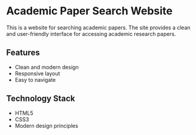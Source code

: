 # Academic Paper Search Website

This is a website for searching academic papers. The site provides a clean and user-friendly interface for accessing academic research papers.

## Features
- Clean and modern design
- Responsive layout
- Easy to navigate

## Technology Stack
- HTML5
- CSS3
- Modern design principles
